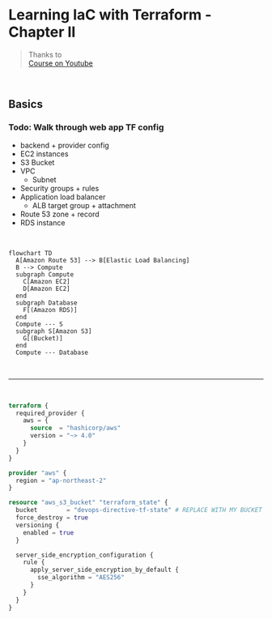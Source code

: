# Learning IaC with Terraform - Chapter II

> Thanks to  
[Course on Youtube](https://www.youtube.com/watch?v=7xngnjfIlK4)

<br />

## Basics

### Todo: Walk through web app TF config
- backend + provider config
- EC2 instances
- S3 Bucket
- VPC
  - Subnet
- Security groups + rules
- Application load balancer
  - ALB target group + attachment
- Route 53 zone + record
- RDS instance

<br />

```mermaid
flowchart TD
  A[Amazon Route 53] --> B[Elastic Load Balancing]
  B --> Compute
  subgraph Compute
    C[Amazon EC2]
    D[Amazon EC2]
  end
  subgraph Database
    F[(Amazon RDS)]
  end
  Compute --- S
  subgraph S[Amazon S3]
    G[(Bucket)]
  end
  Compute --- Database
```

<br />

---

<br />

```terraform
terraform {
  required_provider {
    aws = {
      source  = "hashicorp/aws"
      version = "~> 4.0"
    }
  }
}

provider "aws" {
  region = "ap-northeast-2"
}

resource "aws_s3_bucket" "terraform_state" {
  bucket        = "devops-directive-tf-state" # REPLACE WITH MY BUCKET NAME
  force_destroy = true
  versioning {
    enabled = true
  }

  server_side_encryption_configuration {
    rule {
      apply_server_side_encryption_by_default {
        sse_algorithm = "AES256"
      }
    }
  }
}
```